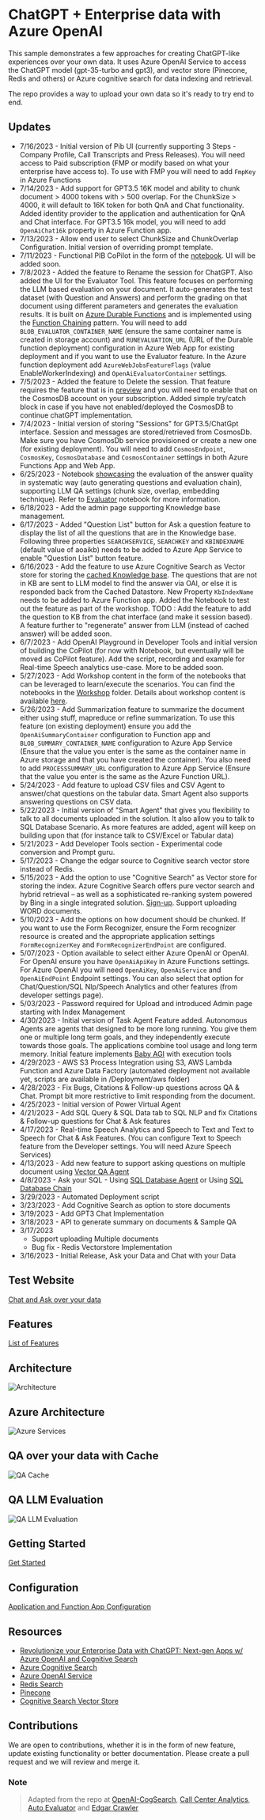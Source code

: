 # ChatGPT + Enterprise data with Azure OpenAI

This sample demonstrates a few approaches for creating ChatGPT-like experiences over your own data. It uses Azure OpenAI Service to access the ChatGPT model (gpt-35-turbo and gpt3), and vector store (Pinecone, Redis and others) or Azure cognitive search for data indexing and retrieval.

The repo provides a way to upload your own data so it's ready to try end to end.

## Updates

* 7/16/2023 - Initial version of Pib UI (currently supporting 3 Steps - Company Profile, Call Transcripts and Press Releases).  You will need access to Paid subscription (FMP or modify based on what your enterprise have access to).  To use with FMP you will need to add `FmpKey` in Azure Functions
* 7/14/2023 - Add support for GPT3.5 16K model and ability to chunk document > 4000 tokens with > 500 overlap.  For the ChunkSize > 4000, it will default to 16K token for both QnA and Chat functionality. Added identity provider to the application and authentication for QnA and Chat interface.  For GPT3.5 16k model, you will need to add `OpenAiChat16k` property in Azure Function app.
* 7/13/2023 - Allow end user to select ChunkSize and ChunkOverlap Configuration.  Initial version of overriding prompt template.
* 7/11/2023 - Functional PIB CoPilot in the form of the [notebook](./Workshop/10_PibCoPilot.ipynb).  UI will be added soon.
* 7/8/2023 - Added the feature to Rename the session for ChatGPT.   Also added the UI for the Evaluator Tool.  This feature focuses on performing the LLM based evaluation on your document. It auto-generates the test dataset (with Question and Answers) and perform the grading on that document using different parameters and generates the evaluation results.  It is built on [Azure Durable Functions](https://learn.microsoft.com/en-us/azure/azure-functions/durable/durable-functions-overview?tabs=csharp-inproc) and is implemented using the [Function Chaining](https://learn.microsoft.com/en-us/azure/azure-functions/durable/durable-functions-sequence?tabs=csharp) pattern. You will need to add `BLOB_EVALUATOR_CONTAINER_NAME` (ensure the same container name is created in storage account) and `RUNEVALUATION_URL`  (URL of the Durable function deployment) configuration in Azure Web App for existing deployment and if you want to use the Evaluator feature.  In the Azure function deployment add `AzureWebJobsFeatureFlags` (value EnableWorkerIndexing) and `OpenAiEvaluatorContainer` settings.
* 7/5/2023 - Added the feature to Delete the session.  That feature requires the feature that is in [preview](https://learn.microsoft.com/en-us/azure/cosmos-db/nosql/how-to-delete-by-partition-key?tabs=python-example) and you will need to enable that on the CosmosDB account on your subscription.  Added simple try/catch block in case if you have not enabled/deployed the CosmosDB to continue chatGPT implementation.
* 7/4/2023 - Initial version of storing "Sessions" for GPT3.5/ChatGpt interface.  Session and messages are stored/retrieved from CosmosDb.  Make sure you have CosmosDb service provisioned or create a new one (for existing deployment).  You will need to add `CosmosEndpoint`, `CosmosKey`, `CosmosDatabase` and `CosmosContainer` settings in both Azure Functions App and Web App. 
* 6/25/2023 - Notebook [showcasing](#qa-llm-evaluation) the evaluation of the answer quality in systematic way (auto generating questions and evaluation chain), supporting LLM QA settings (chunk size, overlap, embedding technique). Refer to [Evaluator](./Workshop/99_Evaluator.ipynb) notebook for more information.
* 6/18/2023 - Add the admin page supporting Knowledge base management.  
* 6/17/2023 - Added "Question List" button for Ask a question feature to display the list of all the questions that are in the Knowledge base.  Following three properties `SEARCHSERVICE`, `SEARCHKEY` and `KBINDEXNAME` (default value of aoaikb) needs to be added to Azure App Service to enable "Question List" button feature.
* 6/16/2023 - Add the feature to use Azure Cognitive Search as Vector store for storing the [cached Knowledge base](#qa-over-your-data-with-cache).  The questions that are not in KB are sent to LLM model to find the answer via OAI, or else it is responded back from the Cached Datastore.  New Property `KbIndexName` needs to be added to Azure Function app.  Added the Notebook to test out the feature as part of the workshop. TODO : Add the feature to add the question to KB from the chat interface (and make it session based). A feature further to "regenerate" answer from LLM (instead of cached answer) will be added soon.  
* 6/7/2023 - Add OpenAI Playground in Developer Tools and initial version of building the CoPilot (for now with Notebook, but eventually will be moved as CoPilot feature).  Add the script, recording and example for Real-time Speech analytics use-case.  More to be added soon.
* 5/27/2023 - Add Workshop content in the form of the notebooks that can be leveraged to learn/execute the scenarios.  You can find the notebooks in the [Workshop](Workshop) folder.  Details about workshop content is available [here](READMEWORKSHOP.md).
* 5/26/2023 - Add Summarization feature to summarize the document either using stuff, mapreduce or refine summarization.  To use this feature (on existing deployment) ensure you add the `OpenAiSummaryContainer` configuration to Function app and `BLOB_SUMMARY_CONTAINER_NAME` configuration to Azure App Service (Ensure that the value you enter is the same as the container name in Azure storage and that you have created the container).  You also need to add `PROCESSSUMMARY_URL` configuration to Azure App Service (Ensure that the value you enter is the same as the Azure Function URL).
* 5/24/2023 - Add feature to upload CSV files and CSV Agent to answer/chat questions on the tabular data.  Smart Agent also supports answering questions on CSV data.
* 5/22/2023 - Initial version of "Smart Agent" that gives you flexibility to talk to all documents uploaded in the solution.  It also allow you to talk to SQL Database Scenario.  As more features are added, agent will keep on building upon that (for instance talk to CSV/Excel or Tabular data)
* 5/21/2023 - Add Developer Tools section - Experimental code conversion and Prompt guru.
* 5/17/2023 - Change the edgar source to Cognitive search vector store instead of Redis.
* 5/15/2023 - Add the option to use "Cognitive Search" as Vector store for storing the index.  Azure Cognitive Search offers pure vector search and hybrid retrieval – as well as a sophisticated re-ranking system powered by Bing in a single integrated solution. [Sign-up](https://aka.ms/VectorSearchSignUp). Support uploading WORD documents.
* 5/10/2023 - Add the options on how document should be chunked.  If you want to use the Form Recognizer, ensure the Form recognizer resource is created and the appropriate application settings `FormRecognizerKey` and `FormRecognizerEndPoint` are configured.
* 5/07/2023 - Option available to select either Azure OpenAI or OpenAI.  For OpenAI ensure you have `OpenAiApiKey` in Azure Functions settings.  For Azure OpenAI you will need `OpenAiKey`, `OpenAiService` and `OpenAiEndPoint` Endpoint settings.  You can also select that option for Chat/Question/SQL Nlp/Speech Analytics and other features (from developer settings page).
* 5/03/2023 - Password required for Upload and introduced Admin page starting with Index Management
* 4/30/2023 - Initial version of Task Agent Feature added.  Autonomous Agents are agents that designed to be more long running. You give them one or multiple long term goals, and they independently execute towards those goals. The applications combine tool usage and long term memory.  Initial feature implements [Baby AGI](https://github.com/yoheinakajima/babyagi) with execution tools
* 4/29/2023 - AWS S3 Process Integration using S3, AWS Lambda Function and Azure Data Factory (automated deployment not available yet, scripts are available in /Deployment/aws folder)
* 4/28/2023 - Fix Bugs, Citations & Follow-up questions across QA & Chat.  Prompt bit more restrictive to limit responding from the document.
* 4/25/2023 - Initial version of Power Virtual Agent
* 4/21/2023 - Add SQL Query & SQL Data tab to SQL NLP and fix Citations & Follow-up questions for Chat & Ask features
* 4/17/2023 - Real-time Speech Analytics and Speech to Text and Text to Speech for Chat & Ask Features. (You can configure Text to Speech feature from the Developer settings.  You will need Azure Speech Services)
* 4/13/2023 - Add new feature to support asking questions on multiple document using [Vector QA Agent](https://python.langchain.com/en/latest/modules/agents/toolkits/examples/vectorstore.html)
* 4/8/2023 - Ask your SQL - Using [SQL Database Agent](https://python.langchain.com/en/latest/modules/agents/toolkits/examples/sql_database.html) or Using [SQL Database Chain](https://python.langchain.com/en/latest/modules/chains/examples/sqlite.html)
* 3/29/2023 - Automated Deployment script
* 3/23/2023 - Add Cognitive Search as option to store documents
* 3/19/2023 - Add GPT3 Chat Implementation
* 3/18/2023 - API to generate summary on documents & Sample QA
* 3/17/2023
  * Support uploading Multiple documents
  * Bug fix - Redis Vectorstore Implementation
* 3/16/2023 - Initial Release, Ask your Data and Chat with your Data

## Test Website

[Chat and Ask over your data](https://dataaipdfchat.azurewebsites.net/)

## Features

[List of Features](Features.md)

## Architecture

![Architecture](/assets/Chatbot.png)

## Azure Architecture

![Azure Services](/assets/AskChat.png)

## QA over your data with Cache

![QA Cache](/assets/QACache.png)

## QA LLM Evaluation

![QA LLM Evaluation](/assets/Auto%20Evaluator.png)

## Getting Started

[Get Started](GettingStarted.md)

## Configuration

[Application and Function App Configuration](Configuration.md)

## Resources

* [Revolutionize your Enterprise Data with ChatGPT: Next-gen Apps w/ Azure OpenAI and Cognitive Search](https://aka.ms/entgptsearchblog)
* [Azure Cognitive Search](https://learn.microsoft.com/azure/search/search-what-is-azure-search)
* [Azure OpenAI Service](https://learn.microsoft.com/azure/cognitive-services/openai/overview)
* [Redis Search](https://learn.microsoft.com/en-us/azure/azure-cache-for-redis/cache-redis-modules#redisearch)
* [Pinecone](https://www.pinecone.io/learn/pinecone-v2/)
* [Cognitive Search Vector Store](https://aka.ms/VectorSearchSignUp)

## Contributions

We are open to contributions, whether it is in the form of new feature, update existing functionality or better documentation.  Please create a pull request and we will review and merge it.

### Note

>Adapted from the repo at [OpenAI-CogSearch](https://github.com/Azure-Samples/azure-search-openai-demo/),  [Call Center Analytics](https://github.com/amulchapla/AI-Powered-Call-Center-Intelligence), [Auto Evaluator](https://github.com/langchain-ai/auto-evaluator) and [Edgar Crawler](https://github.com/nlpaueb/edgar-crawler)

